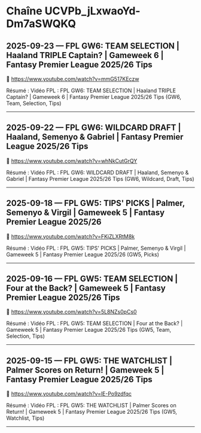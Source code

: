 # Chaîne UCVPb_jLxwaoYd-Dm7aSWQKQ

## 2025-09-23 — FPL GW6: TEAM SELECTION | Haaland TRIPLE Captain? | Gameweek 6 | Fantasy Premier League 2025/26 Tips
🔗 https://www.youtube.com/watch?v=mmG517KEczw

Résumé :
Vidéo FPL : FPL GW6: TEAM SELECTION | Haaland TRIPLE Captain? | Gameweek 6 | Fantasy Premier League 2025/26 Tips (GW6, Team, Selection, Tips)

---

## 2025-09-22 — FPL GW6: WILDCARD DRAFT | Haaland, Semenyo & Gabriel | Fantasy Premier League 2025/26 Tips
🔗 https://www.youtube.com/watch?v=whNkCutGrQY

Résumé :
Vidéo FPL : FPL GW6: WILDCARD DRAFT | Haaland, Semenyo & Gabriel | Fantasy Premier League 2025/26 Tips (GW6, Wildcard, Draft, Tips)

---

## 2025-09-18 — FPL GW5: TIPS' PICKS | Palmer, Semenyo & Virgil | Gameweek 5 | Fantasy Premier League 2025/26
🔗 https://www.youtube.com/watch?v=FKjZLXRtM8k

Résumé :
Vidéo FPL : FPL GW5: TIPS' PICKS | Palmer, Semenyo & Virgil | Gameweek 5 | Fantasy Premier League 2025/26 (GW5, Picks)

---

## 2025-09-16 — FPL GW5: TEAM SELECTION | Four at the Back? | Gameweek 5 | Fantasy Premier League 2025/26 Tips
🔗 https://www.youtube.com/watch?v=5L8NZs0pCs0

Résumé :
Vidéo FPL : FPL GW5: TEAM SELECTION | Four at the Back? | Gameweek 5 | Fantasy Premier League 2025/26 Tips (GW5, Team, Selection, Tips)

---

## 2025-09-15 — FPL GW5: THE WATCHLIST | Palmer Scores on Return! | Gameweek 5 | Fantasy Premier League 2025/26 Tips
🔗 https://www.youtube.com/watch?v=lE-Po9zdfqc

Résumé :
Vidéo FPL : FPL GW5: THE WATCHLIST | Palmer Scores on Return! | Gameweek 5 | Fantasy Premier League 2025/26 Tips (GW5, Watchlist, Tips)

---


